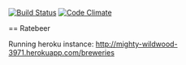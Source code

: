[![Build Status](https://travis-ci.org/Fingerzam/ratebeer.png?branch=master)](https://travis-ci.org/Fingerzam/ratebeer)
[![Code Climate](https://codeclimate.com/github/Fingerzam/ratebeer.png)](https://codeclimate.com/github/Fingerzam/ratebeer)

== Ratebeer

Running heroku instance: http://mighty-wildwood-3971.herokuapp.com/breweries
